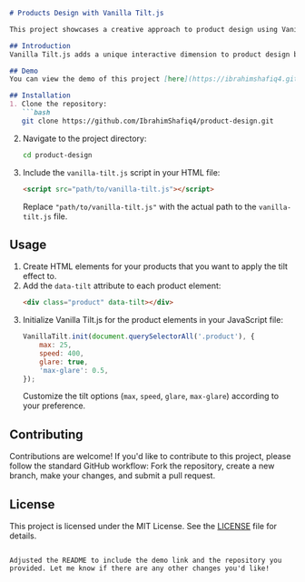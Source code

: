 ```markdown
# Products Design with Vanilla Tilt.js

This project showcases a creative approach to product design using Vanilla Tilt.js, a lightweight JavaScript library for creating tilt effects on elements.

## Introduction
Vanilla Tilt.js adds a unique interactive dimension to product design by enabling smooth and dynamic tilt animations based on the user's mouse or device movement. This project demonstrates how to integrate Vanilla Tilt.js into product listings or showcases to enhance user engagement and visual appeal.

## Demo
You can view the demo of this project [here](https://ibrahimshafiq4.github.io/product-design/) 

## Installation
1. Clone the repository:
   ```bash
   git clone https://github.com/IbrahimShafiq4/product-design.git
   ```
2. Navigate to the project directory:
   ```bash
   cd product-design
   ```
3. Include the `vanilla-tilt.js` script in your HTML file:
   ```html
   <script src="path/to/vanilla-tilt.js"></script>
   ```
   Replace `"path/to/vanilla-tilt.js"` with the actual path to the `vanilla-tilt.js` file.

## Usage
1. Create HTML elements for your products that you want to apply the tilt effect to.
2. Add the `data-tilt` attribute to each product element:
   ```html
   <div class="product" data-tilt></div>
   ```
3. Initialize Vanilla Tilt.js for the product elements in your JavaScript file:
   ```javascript
   VanillaTilt.init(document.querySelectorAll('.product'), {
       max: 25,
       speed: 400,
       glare: true,
       'max-glare': 0.5,
   });
   ```
   Customize the tilt options (`max`, `speed`, `glare`, `max-glare`) according to your preference.

## Contributing
Contributions are welcome! If you'd like to contribute to this project, please follow the standard GitHub workflow: Fork the repository, create a new branch, make your changes, and submit a pull request.

## License
This project is licensed under the MIT License. See the [LICENSE](LICENSE) file for details.
```

Adjusted the README to include the demo link and the repository you provided. Let me know if there are any other changes you'd like!
